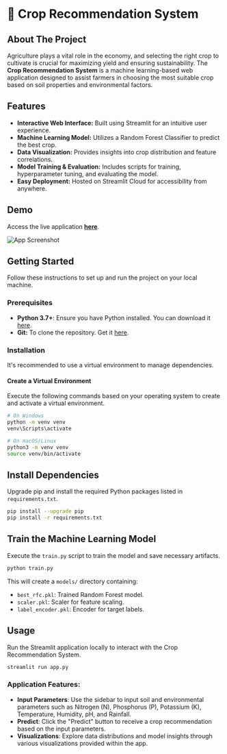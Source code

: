 # 🌾 Crop Recommendation System

## About The Project

Agriculture plays a vital role in the economy, and selecting the right crop to cultivate is crucial for maximizing yield and ensuring sustainability. The **Crop Recommendation System** is a machine learning-based web application designed to assist farmers in choosing the most suitable crop based on soil properties and environmental factors.

## Features

- **Interactive Web Interface:** Built using Streamlit for an intuitive user experience.
- **Machine Learning Model:** Utilizes a Random Forest Classifier to predict the best crop.
- **Data Visualization:** Provides insights into crop distribution and feature correlations.
- **Model Training & Evaluation:** Includes scripts for training, hyperparameter tuning, and evaluating the model.
- **Easy Deployment:** Hosted on Streamlit Cloud for accessibility from anywhere.

## Demo

Access the live application [**here**](https://croprecommendationappgit-3mimxcnmiukx7tzk6bcejf.streamlit.app/).

![App Screenshot](https://github.com/codebreaker-pk/crop_recommendation_app/blob/main/assets/app_screenshot.png?raw=true)

## Getting Started

Follow these instructions to set up and run the project on your local machine.

### Prerequisites

- **Python 3.7+**: Ensure you have Python installed. You can download it [here](https://www.python.org/downloads/).
- **Git:** To clone the repository. Get it [here](https://git-scm.com/downloads).

### Installation

It's recommended to use a virtual environment to manage dependencies.

#### Create a Virtual Environment

Execute the following commands based on your operating system to create and activate a virtual environment.


```bash
# On Windows
python -m venv venv
venv\Scripts\activate

# On macOS/Linux
python3 -m venv venv
source venv/bin/activate
```

## Install Dependencies
Upgrade pip and install the required Python packages listed in `requirements.txt`.


```bash
pip install --upgrade pip
pip install -r requirements.txt
```

## Train the Machine Learning Model
Execute the `train.py` script to train the model and save necessary artifacts.

```bash
python train.py
```

This will create a `models/` directory containing:

- `best_rfc.pkl`: Trained Random Forest model.
- `scaler.pkl`: Scaler for feature scaling.
- `label_encoder.pkl`: Encoder for target labels.

## Usage
Run the Streamlit application locally to interact with the Crop Recommendation System.

```bash
streamlit run app.py
```

### Application Features:
- **Input Parameters**: Use the sidebar to input soil and environmental parameters such as Nitrogen (N), Phosphorus (P), Potassium (K), Temperature, Humidity, pH, and Rainfall.
- **Predict**: Click the "Predict" button to receive a crop recommendation based on the input parameters.
- **Visualizations**: Explore data distributions and model insights through various visualizations provided within the app.
